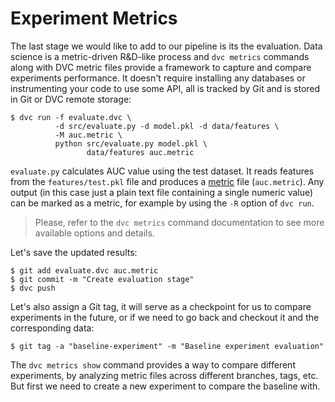 # Experiment Metrics

The last stage we would like to add to our pipeline is its the evaluation. Data
science is a metric-driven R&D-like process and `dvc metrics` commands along
with DVC metric files provide a framework to capture and compare experiments
performance. It doesn't require installing any databases or instrumenting your
code to use some API, all is tracked by Git and is stored in Git or DVC remote
storage:

```dvc
$ dvc run -f evaluate.dvc \
          -d src/evaluate.py -d model.pkl -d data/features \
          -M auc.metric \
          python src/evaluate.py model.pkl \
                 data/features auc.metric
```

`evaluate.py` calculates AUC value using the test dataset. It reads features
from the `features/test.pkl` file and produces a
[metric](/doc/commands-reference/metrics) file (`auc.metric`). Any
<abbr>output</abbr> (in this case just a plain text file containing a single
numeric value) can be marked as a metric, for example by using the `-R` option
of `dvc run`.

> Please, refer to the `dvc metrics` command documentation to see more available
> options and details.

Let's save the updated results:

```dvc
$ git add evaluate.dvc auc.metric
$ git commit -m "Create evaluation stage"
$ dvc push
```

Let's also assign a Git tag, it will serve as a checkpoint for us to compare
experiments in the future, or if we need to go back and checkout it and the
corresponding data:

```dvc
$ git tag -a "baseline-experiment" -m "Baseline experiment evaluation"
```

The `dvc metrics show` command provides a way to compare different experiments,
by analyzing metric files across different branches, tags, etc. But first we
need to create a new experiment to compare the baseline with.
